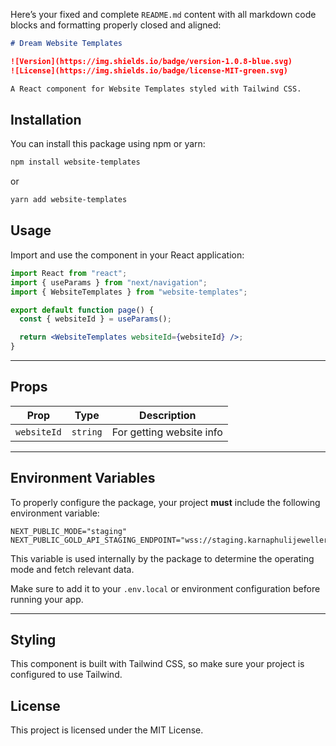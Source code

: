 Here’s your fixed and complete `README.md` content with all markdown code blocks and formatting properly closed and aligned:

```md
# Dream Website Templates

![Version](https://img.shields.io/badge/version-1.0.8-blue.svg)  
![License](https://img.shields.io/badge/license-MIT-green.svg)

A React component for Website Templates styled with Tailwind CSS.
```

## Installation

You can install this package using npm or yarn:

```sh
npm install website-templates
```

or

```sh
yarn add website-templates
```

## Usage

Import and use the component in your React application:

```jsx
import React from "react";
import { useParams } from "next/navigation";
import { WebsiteTemplates } from "website-templates";

export default function page() {
  const { websiteId } = useParams();

  return <WebsiteTemplates websiteId={websiteId} />;
}
```

---

## Props

| Prop        | Type     | Description              |
| ----------- | -------- | ------------------------ |
| `websiteId` | `string` | For getting website info |

---

## Environment Variables

To properly configure the package, your project **must** include the following environment variable:

```env
NEXT_PUBLIC_MODE="staging"
NEXT_PUBLIC_GOLD_API_STAGING_ENDPOINT="wss://staging.karnaphulijewellery.com/api"
```

This variable is used internally by the package to determine the operating mode and fetch relevant data.

Make sure to add it to your `.env.local` or environment configuration before running your app.

---

## Styling

This component is built with Tailwind CSS, so make sure your project is configured to use Tailwind.

## License

This project is licensed under the MIT License.
